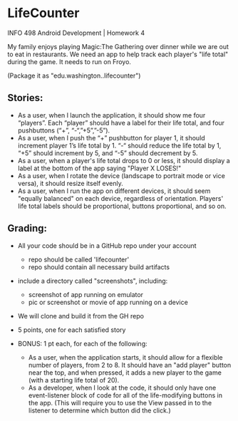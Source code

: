# LifeCounter

INFO 498 Android Development | Homework 4

My family enjoys playing Magic:The Gathering over dinner while we are out to eat in restaurants. We need an app to help track each player's "life total" during the game. It needs to run on Froyo.

(Package it as "edu.washington.<yourNetID>.lifecounter")

## Stories:

* As a user, when I launch the application, it should show me four “players”. Each “player” should have a label for their life total, and four pushbuttons (“+”, “-“,”+5”,”-5”).
* As a user, when I push the “+” pushbutton for player 1, it should increment player 1’s life total by 1. “-“ should reduce the life total by 1, “+5” should increment by 5, and “-5” should decrement by 5.
* As a user, when a player's life total drops to 0 or less, it should display a label at the bottom of the app saying "Player X LOSES!"
* As a user, when I rotate the device (landscape to portrait mode or vice versa), it should resize itself evenly.
* As a user, when I run the app on different devices, it should seem "equally balanced" on each device, regardless of orientation. Players' life total labels should be proportional, buttons proportional, and so on.
 
## Grading:

* All your code should be in a GitHub repo under your account

    * repo should be called 'lifecounter'
    * repo should contain all necessary build artifacts
* include a directory called "screenshots", including:
    * screenshot of app running on emulator
    * pic or screenshot or movie of app running on a device

* We will clone and build it from the GH repo

* 5 points, one for each satisfied story

* BONUS: 1 pt each, for each of the following:

    * As a user, when the application starts, it should allow for a flexible number of players, from 2 to 8. It should have an "add player" button near the top, and when pressed, it adds a new player to the game (with a starting life total of 20).
    * As a developer, when I look at the code, it should only have one event-listener block of code for all of the life-modifying buttons in the app. (This will require you to use the View passed in to the listener to determine which button did the click.)
